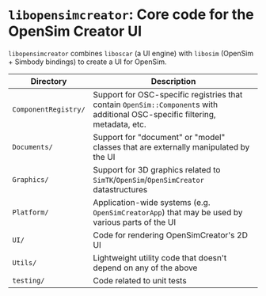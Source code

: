 # `libopensimcreator`: Core code for the OpenSim Creator UI

`libopensimcreator` combines `liboscar` (a UI engine) with `libosim`
(OpenSim + Simbody bindings) to create a UI for OpenSim.

| Directory | Description |
| - | - |
| `ComponentRegistry/` | Support for OSC-specific registries that contain `OpenSim::Component`s with additional OSC-specific filtering, metadata, etc. |
| `Documents/` | Support for "document" or "model" classes that are externally manipulated by the UI |
| `Graphics/` | Support for 3D graphics related to `SimTK`/`OpenSim`/`OpenSimCreator` datastructures |
| `Platform/` | Application-wide systems (e.g. `OpenSimCreatorApp`) that may be used by various parts of the UI |
| `UI/` | Code for rendering OpenSimCreator's 2D UI |
| `Utils/` | Lightweight utility code that doesn't depend on any of the above |
| `testing/` | Code related to unit tests |

